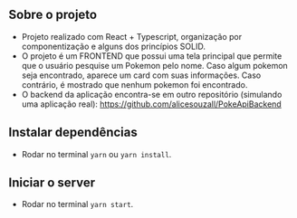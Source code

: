 ## Sobre o projeto
- Projeto realizado com React + Typescript, organização por componentização e alguns dos princípios SOLID.
- O projeto é um FRONTEND que possui uma tela principal que permite que o usuário pesquise um Pokemon pelo nome. Caso algum pokemon seja encontrado, aparece um card com suas informações. Caso contrário, é mostrado que nenhum pokemon foi encontrado.
- O backend da aplicação encontra-se em outro repositório (simulando uma aplicação real): https://github.com/alicesouzall/PokeApiBackend

## Instalar dependências
- Rodar no terminal `yarn` ou `yarn install`.

## Iniciar o server
- Rodar no terminal `yarn start`.
